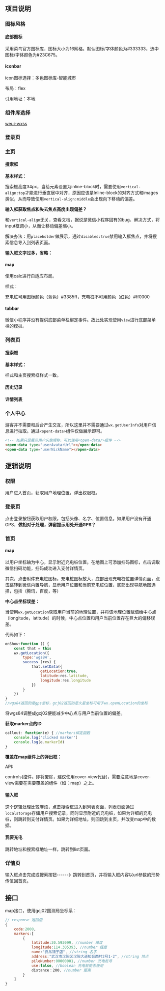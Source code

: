 ## 项目说明

### 图标风格

#### 底部图标

采用菜鸟官方图标库，图标大小为16网格。默认图标/字体颜色为#333333，选中图标/字体颜色为#23C675。

#### iconbar

icon图标选择：多色图标库-智能城市

布局：flex

引用地址：本地

### 组件库选择

[weui-wxss](https://github.com/Tencent/weui-wxss)

### 登录页



### 主页

#### 搜索框

**基本样式：**

搜索框高度34px，当给元素设置为inline-block时，需要使用`vertical-align:top`才能进行垂直居中对齐，原因应该是Inline-block的对齐方式和images类似，从而导致使用`vertical-align:middle`会出现向下移动的偏差。

**输入框获取焦点和失去焦点高度出现偏差？**

和`vertical-align`无关，查看文档，据说是微信小程序固有的bug，解决方式，将input框调小，从而让移动偏差缩小。

解决办法：用`placeholder`做展示，通过`disabled:true`禁用输入框焦点，并将搜索信息导入到列表页面。

**输入框文字过多，省略：**

#### map

使用calc进行自适应布局。

样式：

充电桩可用图标颜色（蓝色）#3385ff，充电桩不可用颜色（红色）#ff0000

#### tabbar

微信小程序并没有提供底部菜单栏绑定事件。故此处实现使用`view`进行底部菜单栏的模拟。

### 列表页

#### 搜索框

**基本样式：**

样式和主页搜索框样式一致。

#### 历史记录

#### 详情列表

### 个人中心

游客并不需要和后台产生交互，所以这里并不需要通过`wx.getUserInfo`对用户信息进行拉取。通过`<opent-data>`组件仅做展示即可。

```html
<!-- 如果只是展示用户头像昵称，可以使用<open-data/>组件 -->
<open-data type="userAvatarUrl"></open-data>
<open-data type="userNickName"></open-data>
```



## 逻辑说明

### 权限

用户进入首页，获取用户地理位置，弹出权限框。

### 登录页

点击登录按钮获取用户权限，包括头像、名字、位置信息。如果用户没有开通GPS，**做相对于处理，弹窗提示用处开通GPS？**

### **首页**

#### map

以用户坐标轴为中心，显示附近充电桩位置。在地图上可添加扫码图标，点击调取微信扫码功能，扫码成功进入支付详情页。

其次，点击附件充电桩图标，充电桩图标放大，底部出现充电桩位置详情页面，点击跳转到微信内置导航，显示用户位置和当前充电桩位置，底部出现导航地图选择，包括（腾讯，百度，等）

**中心点坐标误差：**

当使用`wx.getLocation`获取用户当前的地理位置，并将该地理位置赋值给中心点（longitude，latitude）的时候，中心点位置和用户当前位置存在巨大的偏移误差。

代码如下：

```javascript
onShow:function () {
    const that = this
    wx.getLocation({
        type:'wgs84',
        success (res) {
            that.setData({
                getLocation:true,
                latitude:res.latitude,
                longitude:res.longitude
            })
        }
    })
}
//wgs84返回的是gps坐标，gcj02返回的是火星坐标可用于wx.openLocation的坐标
```

将wgs84调整成gcj02便能减少中心点与用户当前位置的偏差。

**获取marker点的ID**

```javascript
callout: function(e) { //markers绑定函数
    console.log('clicked marker')
    console.log(e.markerId)
}
```

**覆盖在map组件上的弹出框：**

API:

​	controls(控件，即将废除，建议使用cover-view代替)，需要注意地是cover-view需要在需要覆盖的组件（如：map）之上。



#### 输入框

这个逻辑处理比较麻烦，点击搜索框进入到列表页面，列表页面通过`localstorage`存储用户搜索记录，同时显示附近的充电桩，如果为详细的充电桩，则跳转到支付详情页。如果为详细地址，则回跳到主页，并改变map中的数据。

#### 我要充电

跳转地址和搜索框地址一样，跳转到list页面。

### 详情页

输入框点击完成或搜索按钮------》跳转到首页，并将输入框内容以url参数的形势传值回首页。



## 接口

map接口，使用gcj02国测局坐标系：

```javascript
// response 返回值
{
    code:2000,
    markers:[
        {
            latitude:30.593099, //number 维度
            longitude:114.305393, //number 经度
            name:"良品铺子店", //string 名字
            address:"武汉市汉阳区汉阳大道知音西村2号1-2", //string 地点
            pileNumber:00000001, //number 充电桩号
            use:false, //boolean 充电桩能否使用
            distance：200, //number 距离
        }
    ]
}
```






